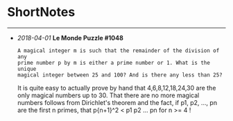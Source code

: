 # ShortNotes

----

  - *2018-04-01*  **Le Monde Puzzle #1048**

        A magical integer m is such that the remainder of the division of any
        prime number p by m is either a prime number or 1. What is the unique 
        magical integer between 25 and 100? And is there any less than 25?

    It is quite easy to actually prove by hand that 4,6,8,12,18,24,30 are the only magical numbers up to 30. That there are no more magical numbers follows from Dirichlet's theorem and the fact, if p1, p2, ..., pn are the first n primes, that p{n+1}^2 < p1 p2 ... pn for n >= 4 !
